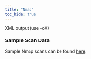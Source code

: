 ```yaml
---
title: "Nmap"
toc_hide: true
---
```

XML output (use -oX)

### Sample Scan Data
Sample Nmap scans can be found [here](https://github.com/DefectDojo/django-DefectDojo/tree/master/unittests/scans/nmap).